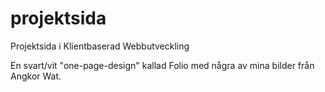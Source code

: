 projektsida
===========

Projektsida i Klientbaserad Webbutveckling

En svart/vit "one-page-design" kallad Folio med några av mina bilder från
Angkor Wat.